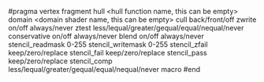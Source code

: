 #pragma <passName>
vertex <vert function name>
fragment <pixel function name>
hull <hull function name, this can be empty>
domain <domain shader name, this can be empty>
cull back/front/off
zwrite on/off always/never
ztest less/lequal/greater/gequal/equal/nequal/never
conservative on/off  always/never
blend on/off always/never
stencil_readmask 0-255
stencil_writemask 0-255
stencil_zfail keep/zero/replace
stencil_fail keep/zero/replace
stencil_pass keep/zero/replace
stencil_comp less/lequal/greater/gequal/equal/nequal/never
macro <MACRO>
#end